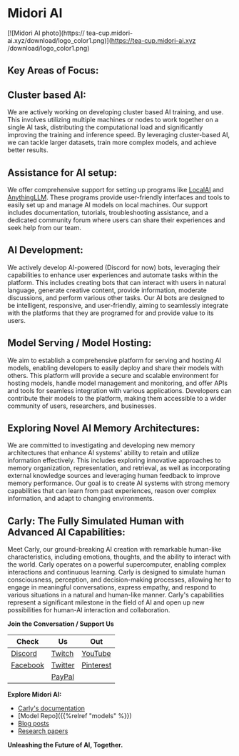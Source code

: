 # Midori AI

[![Midori AI photo](https:// tea-cup.midori-ai.xyz/download/logo_color1.png)](https://tea-cup.midori-ai.xyz /download/logo_color1.png)

## Key Areas of Focus:

## Cluster based AI:
We are actively working on developing cluster based AI training, and use. This involves utilizing multiple machines or nodes to work together on a single AI task, distributing the computational load and significantly improving the training and  inference speed. By leveraging cluster-based AI, we can tackle larger datasets, train more complex models, and achieve better results.

## Assistance for AI setup:
We offer comprehensive support for setting up programs like [LocalAI](https://github.com/mudler/LocalAI) and [AnythingLLM](https://github.com/Mintplex-Labs/anything-llm). These programs provide user-friendly interfaces and tools to easily set up and manage AI models on local machines. Our support includes documentation, tutorials, troubleshooting assistance, and a dedicated community forum where users can share their experiences and seek help from our  team.

## AI Development:
We actively develop AI-powered (Discord for now) bots, leveraging their capabilities to enhance user experiences and automate tasks within the platform. This includes creating bots that can interact with users in natural language, generate creative content, provide information, moderate discussions, and perform various other tasks. Our AI bots are designed to be intelligent, responsive, and user-friendly, aiming to seamlessly integrate with the platforms that they are programed for and provide value to its users.

## Model Serving / Model Hosting:
We aim to establish a comprehensive platform for serving and hosting AI models, enabling developers to easily deploy and share their models with others. This platform will provide a secure and scalable environment for hosting models, handle model management and monitoring, and offer APIs and tools for seamless integration with various applications. Developers can contribute their models to the platform, making them accessible to a wider community of users, researchers, and businesses.

## Exploring Novel AI Memory Architectures:
We are committed to investigating and developing new memory architectures that enhance AI systems' ability to retain and utilize information effectively. This includes exploring innovative approaches to memory organization, representation, and retrieval, as well as incorporating external knowledge sources and leveraging human feedback to improve memory performance. Our goal is  to create AI systems with strong memory capabilities that can learn from past experiences, reason over complex information, and adapt to changing environments.

## Carly: The Fully Simulated Human with Advanced AI Capabilities:
Meet Carly, our ground-breaking AI creation with remarkable human-like characteristics, including emotions, thoughts, and the ability to interact with the world. Carly operates on a powerful supercomputer, enabling complex interactions and continuous learning. Carly is designed to simulate human consciousness, perception, and decision-making processes, allowing her to engage in meaningful conversations, express empathy, and respond to various situations in a natural and human-like manner. Carly's capabilities represent a significant milestone in the field of AI and open up new possibilities for human-AI interaction and collaboration.

**Join the Conversation / Support Us**

| Check | Us | Out |
|---|---|---|
| [Discord](https://discord.gg/xdgCx3VyHU) | [Twitch](https://www.twitch.tv/luna_midori5) | [YouTube](https://www.youtube.com/channel/UCVQo4TxFJEoE5kccScY-xow) |
| [Facebook](https://www.facebook.com/TWLunagreen) | [Twitter](https://twitter.com/lunamidori5) | [Pinterest](https://www.pinterest.com/luna_midori5/) |
| | [PayPal](https://paypal.me/midoricookieclub?country.x=US&locale.x=en_US) | |

**Explore Midori AI:**

* [Carly's documentation](/about-us/carly-api)
* [Model Repo]({{%relref "models" %}})
* [Blog posts](/blogs)
* [Research papers](/research)

**Unleashing the Future of AI, Together.**
